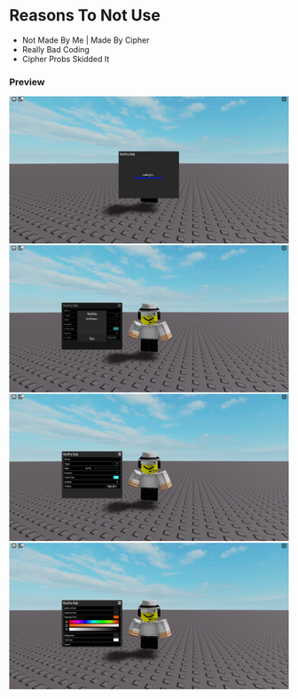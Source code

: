 # Reasons To Not Use
- Not Made By Me | Made By Cipher
- Really Bad Coding
- Cipher Probs Skidded It

### Preview
![a](https://raw.githubusercontent.com/VestraTech/Roblox/main/Uis/Vestra/Collections/V2/Images/Image1.png?raw=true)
![b](https://raw.githubusercontent.com/VestraTech/Roblox/main/Uis/Vestra/Collections/V2/Images/Image2.png?raw=true)
![c](https://raw.githubusercontent.com/VestraTech/Roblox/main/Uis/Vestra/Collections/V2/Images/Image3.png?raw=true)
![d](https://raw.githubusercontent.com/VestraTech/Roblox/main/Uis/Vestra/Collections/V2/Images/Image4.png?raw=true)